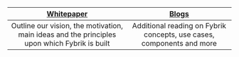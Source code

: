 [Whitepaper]("https://fybrik.io/dev/static/fybrik-whitepaper-2021.pdf") | [Blogs]("https://medium.com/fybrik")
:----------: | :-----------: 
Outline our vision, the motivation, main ideas and the principles upon which Fybrik is built | Additional reading on Fybrik concepts, use cases, components and more
